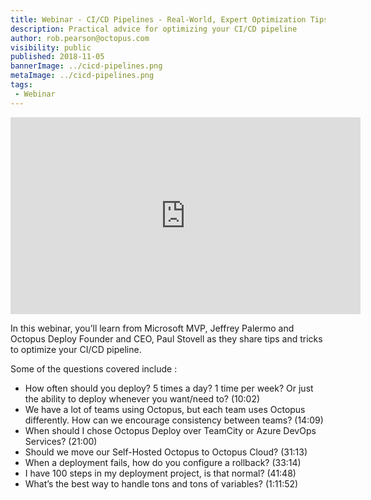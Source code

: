 ```yaml
---
title: Webinar - CI/CD Pipelines - Real-World, Expert Optimization Tips & Tricks
description: Practical advice for optimizing your CI/CD pipeline
author: rob.pearson@octopus.com
visibility: public
published: 2018-11-05
bannerImage: ../cicd-pipelines.png
metaImage: ../cicd-pipelines.png
tags:
 - Webinar
---
```


<iframe width="560" height="315"  src="https://www.youtube.com/embed/Zfp_KZs6u_Q" frameborder="0" allowfullscreen></iframe>

In this webinar, you’ll learn from Microsoft MVP, Jeffrey Palermo and Octopus Deploy Founder and CEO, Paul Stovell as they share tips and tricks to optimize your CI/CD pipeline.

Some of the questions covered include :
*  How often should you deploy? 5 times a day? 1 time per week? Or just the ability to deploy whenever you want/need to? (10:02)
* We have a lot of teams using Octopus, but each team uses Octopus differently. How can we encourage consistency between teams? (14:09)
* When should I chose Octopus Deploy over TeamCity or Azure DevOps Services? (21:00)
* Should we move our Self-Hosted Octopus to Octopus Cloud? (31:13)
* When a deployment fails, how do you configure a rollback? (33:14)
* I have 100 steps in my deployment project, is that normal? (41:48)
* What’s the best way to handle tons and tons of variables? (1:11:52)
